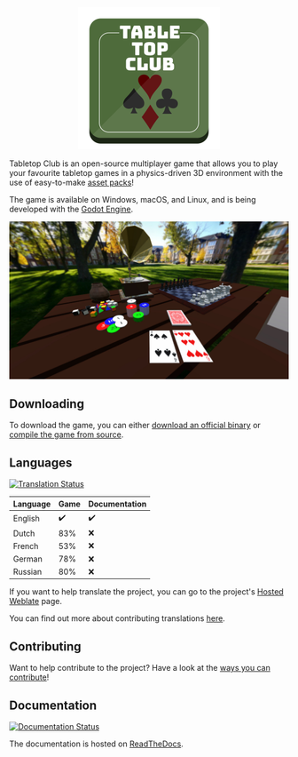 <p align="center">
  <img src="tabletop_club_logo.svg" width="256">
</p>

Tabletop Club is an open-source multiplayer game that allows you to play your
favourite tabletop games in a physics-driven 3D environment with the use of
easy-to-make
[asset packs](https://tabletop-club.readthedocs.io/en/latest/custom_assets/asset_packs/index.html)!

The game is available on Windows, macOS, and Linux, and is being developed with
the [Godot Engine](https://godotengine.org/).

![Screenshot of gameplay](screenshot.jpg)

## Downloading

To download the game, you can either
[download an official binary](https://tabletop-club.readthedocs.io/en/latest/general/download/downloading_binaries.html)
or
[compile the game from source](https://tabletop-club.readthedocs.io/en/latest/general/download/compiling_from_source.html).

## Languages

[![Translation Status](https://hosted.weblate.org/widgets/tabletop-club/-/svg-badge.svg)](https://hosted.weblate.org/engage/tabletop-club/)

Language | Game               | Documentation
-------- | ------------------ | ------------------
English  | :heavy_check_mark: | :heavy_check_mark:
Dutch    | 83%                | :x:
French   | 53%                | :x:
German   | 78%                | :x:
Russian  | 80%                | :x:

If you want to help translate the project, you can go to the project's
[Hosted Weblate](https://hosted.weblate.org/engage/tabletop-club/) page.

You can find out more about contributing translations
[here](https://tabletop-club.readthedocs.io/en/latest/general/contributing/ways_to_contribute.html#translating-the-project).

## Contributing

Want to help contribute to the project? Have a look at the
[ways you can contribute](https://tabletop-club.readthedocs.io/en/latest/general/contributing/ways_to_contribute.html)!

## Documentation

[![Documentation Status](https://readthedocs.org/projects/tabletop-club/badge/?version=latest)](https://tabletop-club.readthedocs.io/en/latest/?badge=latest)

The documentation is hosted on [ReadTheDocs](https://tabletop-club.readthedocs.io).

